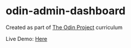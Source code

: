 # odin-admin-dashboard

Created as part of [The Odin Project](https://www.theodinproject.com/lessons/node-path-intermediate-html-and-css-admin-dashboard#assignment) curriculum

Live Demo: [Here](https://mesakhlolo.github.io/odin-adminDashboard/)
